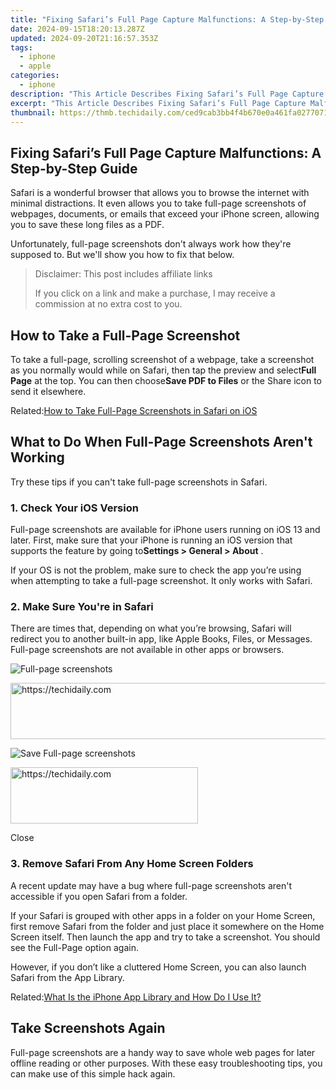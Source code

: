 ```yaml
---
title: "Fixing Safari’s Full Page Capture Malfunctions: A Step-by-Step Guide"
date: 2024-09-15T18:20:13.287Z
updated: 2024-09-20T21:16:57.353Z
tags:
  - iphone
  - apple
categories:
  - iphone
description: "This Article Describes Fixing Safari’s Full Page Capture Malfunctions: A Step-by-Step Guide"
excerpt: "This Article Describes Fixing Safari’s Full Page Capture Malfunctions: A Step-by-Step Guide"
thumbnail: https://thmb.techidaily.com/ced9cab3bb4f4b670e0a461fa0277071d0fe6cc512c46ece52a065d147ecc37a.jpg
---
```


## Fixing Safari’s Full Page Capture Malfunctions: A Step-by-Step Guide

 Safari is a wonderful browser that allows you to browse the internet with minimal distractions. It even allows you to take full-page screenshots of webpages, documents, or emails that exceed your iPhone screen, allowing you to save these long files as a PDF.

 Unfortunately, full-page screenshots don't always work how they're supposed to. But we'll show you how to fix that below.

>  Disclaimer: This post includes affiliate links
>
>  If you click on a link and make a purchase, I may receive a commission at no extra cost to you.
>

## How to Take a Full-Page Screenshot

 To take a full-page, scrolling screenshot of a webpage, take a screenshot as you normally would while on Safari, then tap the preview and select**Full Page** at the top. You can then choose**Save PDF to Files** or the Share icon to send it elsewhere.

 Related:[How to Take Full-Page Screenshots in Safari on iOS](https://www.makeuseof.com/how-to-screenshot-full-webpage-safari-ios/)

## What to Do When Full-Page Screenshots Aren't Working

Try these tips if you can't take full-page screenshots in Safari.

### 1\. Check Your iOS Version

 Full-page screenshots are available for iPhone users running on iOS 13 and later. First, make sure that your iPhone is running an iOS version that supports the feature by going to**Settings > General > About** .

 If your OS is not the problem, make sure to check the app you’re using when attempting to take a full-page screenshot. It only works with Safari.

### 2\. Make Sure You're in Safari

 There are times that, depending on what you’re browsing, Safari will redirect you to another built-in app, like Apple Books, Files, or Messages. Full-page screenshots are not available in other apps or browsers.

![Full-page screenshots](https://static1.makeuseofimages.com/wordpress/wp-content/uploads/2021/08/Full-page-screenshots.PNG)

<!-- affiliate ads begin -->
<a href="https://appsumo.8odi.net/c/5597632/2137395/7443" target="_top" id="2137395">
  <img src="//a.impactradius-go.com/display-ad/7443-2137395" border="0" alt="https://techidaily.com" width="728" height="90"/>
</a>
<img height="0" width="0" src="https://appsumo.8odi.net/i/5597632/2137395/7443" style="position:absolute;visibility:hidden;" border="0" />
<!-- affiliate ads end -->

![Save Full-page screenshots](https://static1.makeuseofimages.com/wordpress/wp-content/uploads/2021/08/Save-Full-page-screenshots.PNG)

<!-- affiliate ads begin -->
<a href="https://aligracehair.sjv.io/c/5597632/1886044/19272" target="_top" id="1886044">
  <img src="//a.impactradius-go.com/display-ad/19272-1886044" border="0" alt="https://techidaily.com" width="300" height="90"/>
</a>
<img height="0" width="0" src="https://aligracehair.sjv.io/i/5597632/1886044/19272" style="position:absolute;visibility:hidden;" border="0" />
<!-- affiliate ads end -->

Close

### 3\. Remove Safari From Any Home Screen Folders

 A recent update may have a bug where full-page screenshots aren't accessible if you open Safari from a folder.

 If your Safari is grouped with other apps in a folder on your Home Screen, first remove Safari from the folder and just place it somewhere on the Home Screen itself. Then launch the app and try to take a screenshot. You should see the Full-Page option again.

 However, if you don’t like a cluttered Home Screen, you can also launch Safari from the App Library.

 Related:[What Is the iPhone App Library and How Do I Use It?](https://www.makeuseof.com/iphone-app-library-use/)

## Take Screenshots Again

 Full-page screenshots are a handy way to save whole web pages for later offline reading or other purposes. With these easy troubleshooting tips, you can make use of this simple hack again.

<ins class="adsbygoogle"
     style="display:block"
     data-ad-format="autorelaxed"
     data-ad-client="ca-pub-7571918770474297"
     data-ad-slot="1223367746"></ins>

<ins class="adsbygoogle"
     style="display:block"
     data-ad-client="ca-pub-7571918770474297"
     data-ad-slot="8358498916"
     data-ad-format="auto"
     data-full-width-responsive="true"></ins>




